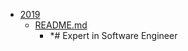 - <a href = "E:\Node_projects\Node_Way\ArchivTSH_2\ArhivTimur_2\Certificate-master\4-Expert\2019\cat.2019\dir.2019.md">2019</a>
    - <a href = "E:\Node_projects\Node_Way\ArchivTSH_2\ArhivTimur_2\Certificate-master\4-Expert\2019\README.md">README.md</a>
        - *# Expert in Software Engineer
